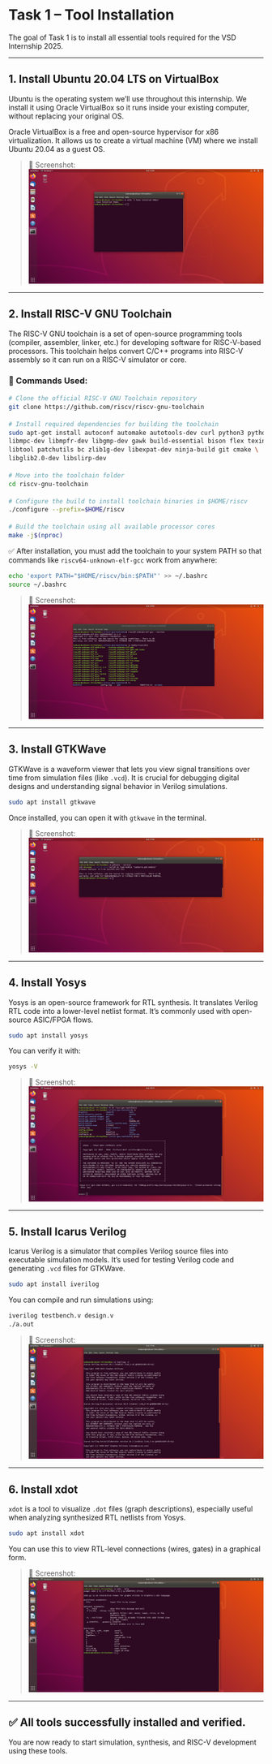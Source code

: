 # Task 1 – Tool Installation

The goal of Task 1 is to install all essential tools required for the VSD Internship 2025.

---

## 1. Install Ubuntu 20.04 LTS on VirtualBox

Ubuntu is the operating system we’ll use throughout this internship. We install it using Oracle VirtualBox so it runs inside your existing computer, without replacing your original OS.

Oracle VirtualBox is a free and open-source hypervisor for x86 virtualization. It allows us to create a virtual machine (VM) where we install Ubuntu 20.04 as a guest OS.

> 📸 Screenshot:  
![Ubuntu Installed](ubuntu_installed.png)

---

## 2. Install RISC-V GNU Toolchain

The RISC-V GNU toolchain is a set of open-source programming tools (compiler, assembler, linker, etc.) for developing software for RISC-V-based processors. This toolchain helps convert C/C++ programs into RISC-V assembly so it can run on a RISC-V simulator or core.

### 🔧 Commands Used:

```bash
# Clone the official RISC-V GNU Toolchain repository
git clone https://github.com/riscv/riscv-gnu-toolchain

# Install required dependencies for building the toolchain
sudo apt-get install autoconf automake autotools-dev curl python3 python3-pip \
libmpc-dev libmpfr-dev libgmp-dev gawk build-essential bison flex texinfo gperf \
libtool patchutils bc zlib1g-dev libexpat-dev ninja-build git cmake \
libglib2.0-dev libslirp-dev

# Move into the toolchain folder
cd riscv-gnu-toolchain

# Configure the build to install toolchain binaries in $HOME/riscv
./configure --prefix=$HOME/riscv

# Build the toolchain using all available processor cores
make -j$(nproc)
```

✅ After installation, you must add the toolchain to your system PATH so that commands like `riscv64-unknown-elf-gcc` work from anywhere:

```bash
echo 'export PATH="$HOME/riscv/bin:$PATH"' >> ~/.bashrc
source ~/.bashrc
```

> 📸 Screenshot:  
![RISC-V GNU Toolchain Installed](riscv_toolchain.png)

---

## 3. Install GTKWave

GTKWave is a waveform viewer that lets you view signal transitions over time from simulation files (like `.vcd`). It is crucial for debugging digital designs and understanding signal behavior in Verilog simulations.

```bash
sudo apt install gtkwave
```

Once installed, you can open it with `gtkwave` in the terminal.

> 📸 Screenshot:  
![GTKWave Installed](gtkwave.png)

---

## 4. Install Yosys

Yosys is an open-source framework for RTL synthesis. It translates Verilog RTL code into a lower-level netlist format. It’s commonly used with open-source ASIC/FPGA flows.

```bash
sudo apt install yosys
```

You can verify it with:
```bash
yosys -V
```

> 📸 Screenshot:  
![Yosys Installed](yosys.png)

---

## 5. Install Icarus Verilog

Icarus Verilog is a simulator that compiles Verilog source files into executable simulation models. It’s used for testing Verilog code and generating `.vcd` files for GTKWave.

```bash
sudo apt install iverilog
```

You can compile and run simulations using:
```bash
iverilog testbench.v design.v
./a.out
```

> 📸 Screenshot:  
![Icarus Verilog Installed](iverilog.png)

---

## 6. Install xdot

`xdot` is a tool to visualize `.dot` files (graph descriptions), especially useful when analyzing synthesized RTL netlists from Yosys.

```bash
sudo apt install xdot
```

You can use this to view RTL-level connections (wires, gates) in a graphical form.

> 📸 Screenshot:  
![xdot Installed](xdot.png)

---

## ✅ All tools successfully installed and verified.

You are now ready to start simulation, synthesis, and RISC-V development using these tools.


